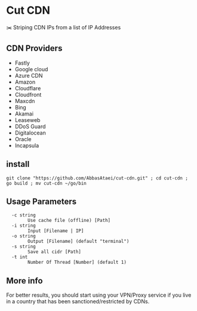 # Cut CDN
✂️ Striping CDN IPs from a list of IP Addresses

## CDN Providers
* Fastly
* Google cloud
* Azure CDN
* Amazon
* Cloudflare
* Cloudfront
* Maxcdn
* Bing
* Akamai
* Leaseweb
* DDoS Guard
* Digitalocean
* Oracle
* Incapsula

## install
```
git clone "https://github.com/AbbasAtaei/cut-cdn.git" ; cd cut-cdn ; go build ; mv cut-cdn ~/go/bin
```


## Usage Parameters
```
  -c string
    	Use cache file (offline) [Path]
  -i string
    	Input [Filename | IP]
  -o string
    	Output [Filename] (default "terminal")
  -s string
    	Save all cidr [Path]
  -t int
    	Number Of Thread [Number] (default 1)
```

## More info
For better results, you should start using your VPN/Proxy service if you live in a country that has been sanctioned/restricted by CDNs.
